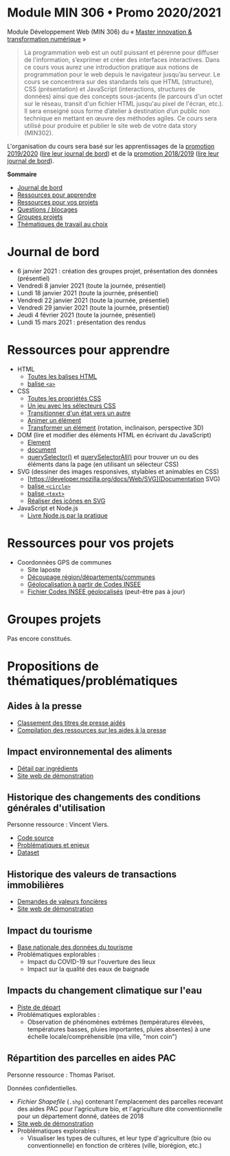 # Module MIN 306 • Promo 2020/2021

Module Développement Web (MIN 306) du « [Master innovation &amp; transformation numérique](https://www.sciencespo.fr/ecole-management-innovation/fr/formations/innovation-transformation-numerique.html) »

> La programmation web est un outil puissant et pérenne pour diffuser de l'information, s’exprimer et créer des interfaces interactives.
> Dans ce cours vous aurez une introduction pratique aux notions de programmation pour le web depuis le navigateur jusqu’au serveur.
> Le cours se concentrera sur des standards tels que HTML (structure), CSS (présentation) et JavaScript (interactions, structures de données) ainsi que des concepts sous-jacents (le parcours d'un octet sur le réseau, transit d'un fichier HTML jusqu'au pixel de l'écran, etc.).
> Il sera enseigné sous forme d’atelier à destination d’un public non technique en mettant en œuvre des méthodes agiles.
> Ce cours sera utilisé pour produire et publier le site web de votre data story (MIN302).

L'organisation du cours sera basé sur les apprentissages de la [promotion 2019/2020](https://github.com/oncletom/m2-min-2019) ([lire leur journal de bord](https://github.com/oncletom/m2-min-2019/blob/master/JOURNAL.md)) et de la [promotion 2018/2019](https://github.com/oncletom/m2-min-2018) ([lire leur journal de bord](https://github.com/oncletom/m2-min-2018/blob/master/JOURNAL.md#jeudi-29-novembre)).

**Sommaire**

   * [Journal de bord](#journal-de-bord)
   * [Ressources pour apprendre](#ressources-pour-apprendre)
   * [Ressources pour vos projets](#ressources-pour-vos-projets)
   * [Questions / blocages](#questions--blocages)
   * [Groupes projets](#groupes-projets)
   * [Thématiques de travail au choix](#thématiques-de-travail-au-choix)

# Journal de bord

- 6 janvier 2021 : création des groupes projet, présentation des données (présentiel)
- Vendredi 8 janvier 2021 (toute la journée, présentiel)
- Lundi 18 janvier 2021 (toute la journée, présentiel)
- Vendredi 22 janvier 2021 (toute la journée, présentiel)
- Vendredi 29 janvier 2021 (toute la journée, présentiel)
- Jeudi 4 février 2021 (toute la journée, présentiel)
- Lundi 15 mars 2021 : présentation des rendus

# Ressources pour apprendre

- HTML
  - [Toutes les balises HTML](https://developer.mozilla.org/docs/Web/HTML/Element)
  - [balise `<a>`](https://developer.mozilla.org/docs/Web/HTML/Element/a)
- CSS
  - [Toutes les propriétés CSS](https://developer.mozilla.org/docs/Web/CSS/Reference)
  - [Un jeu avec les sélecteurs CSS](https://flukeout.github.io/)
  - [Transitionner d'un état vers un autre](https://developer.mozilla.org/docs/Web/CSS/transition)
  - [Animer un élément](https://developer.mozilla.org/docs/Web/CSS/animation)
  - [Transformer un élément](https://developer.mozilla.org/docs/Web/CSS/transform) (rotation, inclinaison, perspective 3D)
- DOM (lire et modifier des éléments HTML en écrivant du JavaScript)
  - [Element](https://developer.mozilla.org/docs/Web/API/Element)
  - [document](https://developer.mozilla.org/docs/Web/API/Document)
  - [querySelector()](https://developer.mozilla.org/docs/Web/API/Document/querySelector) et [querySelectorAll()](https://developer.mozilla.org/docs/Web/API/Document/querySelectorAll) pour trouver un ou des éléments dans la page (en utilisant un sélecteur CSS)
- SVG (dessiner des images responsives, stylables et animables en CSS)
  - [https://developer.mozilla.org/docs/Web/SVG](Documentation SVG)
  - [balise `<circle>`](https://developer.mozilla.org/docs/Web/SVG/Element/circle)
  - [balise `<text>`](https://developer.mozilla.org/docs/Web/SVG/Element/text)
  - [Réaliser des icônes en SVG](https://fvsch.com/svg-icons/)
- JavaScript et Node.js
  - [Livre Node.js par la pratique](https://oncletom.io/node.js/#chapitres)
  
# Ressources pour vos projets

- Coordonnées GPS de communes
  - Site laposte
  - [Découpage région/départements/communes](https://geo.api.gouv.fr/decoupage-administratif/regions)
  - [Géolocalisation à partir de Codes INSEE](https://geo.api.gouv.fr/adresse#csv-search)
  - [Fichier Codes INSEE géolocalisés](http://www.nosdonnees.fr/dataset/donnes-gographiques-des-communes-par-code-insee) (peut-être pas à jour)

# Groupes projets

Pas encore constitués.

# Propositions de thématiques/problématiques

## Aides à la presse

- [Classement des titres de presse aidés ](https://www.data.gouv.fr/en/datasets/aides-a-la-presse-classement-des-titres-de-presse-aides/)
- [Compilation des ressources sur les aides à la presse](https://www.data.gouv.fr/en/datasets/aides-a-la-presse-1/)

## Impact environnemental des aliments

- [Détail par ingrédients](https://data.ademe.fr/datasets/agribalyse-detail-ingredient)
- [Site web de démonstration](http://app.agribalyse.fr)

## Historique des changements des conditions générales d'utilisation

Personne ressource : Vincent Viers.

- [Code source](https://github.com/ambanum/CGUs/)
- [Problématiques et enjeux](https://github.com/ambanum/CGUs/wiki/CGUs---Potential-Data-Use-Cases)
- [Dataset](https://github.com/ambanum/CGUs-versions/releases)

## Historique des valeurs de transactions immobilières

- [Demandes de valeurs foncières](https://www.data.gouv.fr/fr/datasets/demandes-de-valeurs-foncieres/)
- [Site web de démonstration](https://app.dvf.etalab.gouv.fr/)

## Impact du tourisme

- [Base nationale des données du tourisme](https://www.data.gouv.fr/fr/datasets/datatourisme-la-base-nationale-des-donnees-du-tourisme-en-open-data/)
- Problématiques explorables :
  - Impact du COVID-19 sur l'ouverture des lieux
  - Impact sur la qualité des eaux de baignade
  
## Impacts du changement climatique sur l'eau

- [Piste de départ](https://www.eaufrance.fr/les-impacts-du-changement-climatique-sur-leau)
- Problématiques explorables :
  - Observation de phénomènes extrêmes (températures élevées, températures basses, pluies importantes, pluies absentes) à une échelle locale/compréhensible (ma ville, "mon coin")

## Répartition des parcelles en aides PAC

Personne ressource : Thomas Parisot.

Données confidentielles.

- _Fichier Shapefile_ (`.shp`) contenant l'emplacement des parcelles recevant des aides PAC pour l'agriculture bio, et l'agriculture dite conventionnelle pour un département donné, datées de 2018
- [Site web de démonstration](https://cartobio.org)
- Problématiques explorables :
  - Visualiser les types de cultures, et leur type d'agriculture (bio ou conventionnelle) en fonction de critères (ville, biorégion, etc.)
